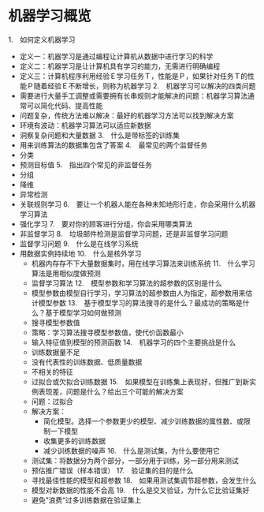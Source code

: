 # 机器学习概览

1.　如何定义机器学习
  - 定义一：机器学习是通过编程让计算机从数据中进行学习的科学
  - 定义二：机器学习是让计算机具有学习的能力，无需进行明确编程
  - 定义三：计算机程序利用经验Ｅ学习任务Ｔ，性能是Ｐ，如果针对任务Ｔ的性能Ｐ随着经验Ｅ不断增长，则称为机器学习
2.　机器学习可以解决的四类问题
  - 需要进行大量手工调整或需要拥有长串规则才能解决的问题：机器学习算法通常可以简化代码、提高性能
  - 问题复杂，传统方法难以解决：最好的机器学习方法可以找到解决方案
  - 环境有波动：机器学习算法可以适应新数据
  - 洞察复杂问题和大量数据
3.　什么是带标签的训练集
  - 用来训练算法的数据集包含了答案
4.　最常见的两个监督任务
  - 分类
  - 预测目标值
5.　指出四个常见的非监督任务
  - 分组
  - 降维
  - 异常检测
  - 关联规则学习
6.　要让一个机器人能在各种未知地形行走，你会采用什么机器学习算法
  - 强化学习
7.　要对你的顾客进行分组，你会采用哪类算法
  - 非监督学习
8.　垃圾邮件检测是监督学习问题，还是非监督学习问题
  - 监督学习问题
9.　什么是在线学习系统
  - 用数据实例持续地
10.　什么是核外学习
	- 机器内存存不下大量数据集时，用在线学习算法来训练系统
11.　什么学习算法是用相似度做预测
	- 监督学习算法
12.　模型参数和学习算法的超参数的区别是什么
	-   模型参数由模型自行学习，学习算法的超参数由人为指定，超参数用来估计模型参数
13.　基于模型学习的算法搜寻的是什么？最成功的策略是什么？基于模型学习如何做预测
	- 搜寻模型参数值
	- 策略：学习算法搜寻模型参数值，使代价函数最小
	- 输入特征值到模型的预测函数
14.　机器学习的四个主要挑战是什么
	- 训练数据量不足
	- 没有代表性的训练数据、低质量数据
	- 不相关的特征
	- 过拟合或欠拟合训练数据
15.　如果模型在训练集上表现好，但推广到新实例表现差，问题是什么？给出三个可能的解决方案
	- 问题：过拟合
	- 解决方案：
		- 简化模型。选择一个参数更少的模型、减少训练数据的属性数、或限制一下模型
		- 收集更多的训练数据
		- 减少训练数据的噪声
16.　什么是测试集，为什么要使用它
	- 测试集：将数据分为两个部分，一部分用于训练，另一部分用来测试
	- 预估推广错误（样本错误）
17.　验证集的目的是什么
	- 寻找最佳性能的模型和超参数
18.　如果用测试集调节超参数，会发生什么
	- 模型对新数据的性能不会高
19.　什么是交叉验证，为什么它比验证集好
	- 避免”浪费“过多训练数据在验证集上